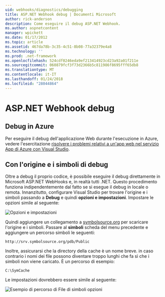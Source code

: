 ```yaml
---
uid: webhooks/diagnostics/debugging
title: ASP.NET Webhook debug | Documenti Microsoft
author: rick-anderson
description: Come eseguire il debug ASP.NET Webhook.
ms.author: aspnetcontent
manager: wpickett
ms.date: 01/17/2012
ms.topic: article
ms.assetid: 467da78b-3c35-4c51-8b08-77a32379e4a8
ms.technology: ''
ms.prod: .net-framework
ms.openlocfilehash: 524cdf0246eda9ef213414923cd23a92a01f211e
ms.sourcegitcommit: 060879fcf3f73d2366b5c811986f8695fff65db8
ms.translationtype: MT
ms.contentlocale: it-IT
ms.lasthandoff: 01/24/2018
ms.locfileid: "28044864"
---
```

# <a name="aspnet-webhooks-debugging"></a>ASP.NET Webhook debug  

## <a name="debugging-in-azure"></a>Debug in Azure

Per eseguire il debug dell'applicazione Web durante l'esecuzione in Azure, vedere l'esercitazione [risolvere i problemi relativi a un'app web nel servizio App di Azure con Visual Studio](https://azure.microsoft.com/documentation/articles/web-sites-dotnet-troubleshoot-visual-studio/#webserverlogs).

## <a name="debugging-with-source-and-symbols"></a>Con l'origine e i simboli di debug

Oltre a debug il proprio codice, è possibile eseguire il debug direttamente in Microsoft ASP.NET WebHooks e, in realtà tutti .NET. Questo procedimento funziona indipendentemente dal fatto se si esegue il debug in locale o remota. Innanzitutto, configurare Visual Studio per trovare l'origine e i simboli passando a **Debug** e quindi **opzioni e impostazioni**. Impostare le opzioni simile al seguente:

![Opzioni e impostazioni](_static/SourceSymbols.png)

Quindi aggiungere un collegamento a [symbolsource.org](http://symbolsource.org) per scaricare l'origine e i simboli. Passare al **simboli** scheda del menu precedente e aggiungere un percorso simboli le seguenti:

```
http://srv.symbolsource.org/pdb/Public
```

Inoltre, assicurarsi che la directory della cache è un nome breve. in caso contrario i nomi dei file possono diventare troppo lunghi che fa sì che i simboli non viene caricato. È un percorso di esempio:

```
C:\SymCache
```

Le impostazioni dovrebbero essere simile al seguente:

![Esempio di percorso di File di simboli opzioni](_static/SymSource.png)
